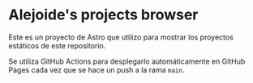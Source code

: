 # Alejoide's projects browser

Este es un proyecto de Astro que utilizo para mostrar los proyectos estáticos de este repositorio.

Se utiliza GitHub Actions para desplegarlo automáticamente en GitHub Pages cada vez que se hace un push a la rama `main`.

